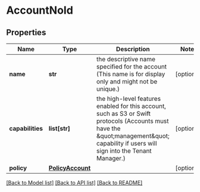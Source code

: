 # AccountNoId

## Properties
Name | Type | Description | Notes
------------ | ------------- | ------------- | -------------
**name** | **str** | the descriptive name specified for the account (This name is for display only and might not be unique.) | [optional] 
**capabilities** | **list[str]** | the high-level features enabled for this account, such as S3 or Swift protocols (Accounts must have the \&quot;management\&quot; capability if users will sign into the Tenant Manager.) | [optional] 
**policy** | [**PolicyAccount**](PolicyAccount.md) |  | [optional] 

[[Back to Model list]](../README.md#documentation-for-models) [[Back to API list]](../README.md#documentation-for-api-endpoints) [[Back to README]](../README.md)

